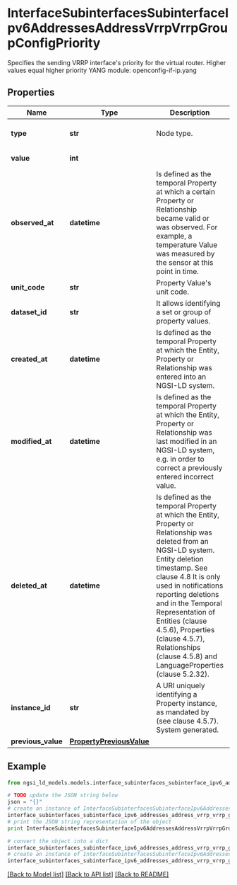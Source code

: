 # InterfaceSubinterfacesSubinterfaceIpv6AddressesAddressVrrpVrrpGroupConfigPriority

Specifies the sending VRRP interface's priority for the virtual router. Higher values equal higher priority  YANG module: openconfig-if-ip.yang 

## Properties

Name | Type | Description | Notes
------------ | ------------- | ------------- | -------------
**type** | **str** | Node type.  | [optional] [default to 'Property']
**value** | **int** |  | [default to 100]
**observed_at** | **datetime** | Is defined as the temporal Property at which a certain Property or Relationship became valid or was observed. For example, a temperature Value was measured by the sensor at this point in time.  | [optional] 
**unit_code** | **str** | Property Value&#39;s unit code.  | [optional] 
**dataset_id** | **str** | It allows identifying a set or group of property values.  | [optional] 
**created_at** | **datetime** | Is defined as the temporal Property at which the Entity, Property or Relationship was entered into an NGSI-LD system.  | [optional] [readonly] 
**modified_at** | **datetime** | Is defined as the temporal Property at which the Entity, Property or Relationship was last modified in an NGSI-LD system, e.g. in order to correct a previously entered incorrect value.  | [optional] [readonly] 
**deleted_at** | **datetime** | Is defined as the temporal Property at which the Entity, Property or Relationship was deleted from an NGSI-LD system.  Entity deletion timestamp. See clause 4.8 It is only used in notifications reporting deletions and in the Temporal Representation of Entities (clause 4.5.6), Properties (clause 4.5.7), Relationships (clause 4.5.8) and LanguageProperties (clause 5.2.32).  | [optional] [readonly] 
**instance_id** | **str** | A URI uniquely identifying a Property instance, as mandated by (see clause 4.5.7). System generated.  | [optional] [readonly] 
**previous_value** | [**PropertyPreviousValue**](PropertyPreviousValue.md) |  | [optional] 

## Example

```python
from ngsi_ld_models.models.interface_subinterfaces_subinterface_ipv6_addresses_address_vrrp_vrrp_group_config_priority import InterfaceSubinterfacesSubinterfaceIpv6AddressesAddressVrrpVrrpGroupConfigPriority

# TODO update the JSON string below
json = "{}"
# create an instance of InterfaceSubinterfacesSubinterfaceIpv6AddressesAddressVrrpVrrpGroupConfigPriority from a JSON string
interface_subinterfaces_subinterface_ipv6_addresses_address_vrrp_vrrp_group_config_priority_instance = InterfaceSubinterfacesSubinterfaceIpv6AddressesAddressVrrpVrrpGroupConfigPriority.from_json(json)
# print the JSON string representation of the object
print InterfaceSubinterfacesSubinterfaceIpv6AddressesAddressVrrpVrrpGroupConfigPriority.to_json()

# convert the object into a dict
interface_subinterfaces_subinterface_ipv6_addresses_address_vrrp_vrrp_group_config_priority_dict = interface_subinterfaces_subinterface_ipv6_addresses_address_vrrp_vrrp_group_config_priority_instance.to_dict()
# create an instance of InterfaceSubinterfacesSubinterfaceIpv6AddressesAddressVrrpVrrpGroupConfigPriority from a dict
interface_subinterfaces_subinterface_ipv6_addresses_address_vrrp_vrrp_group_config_priority_form_dict = interface_subinterfaces_subinterface_ipv6_addresses_address_vrrp_vrrp_group_config_priority.from_dict(interface_subinterfaces_subinterface_ipv6_addresses_address_vrrp_vrrp_group_config_priority_dict)
```
[[Back to Model list]](../README.md#documentation-for-models) [[Back to API list]](../README.md#documentation-for-api-endpoints) [[Back to README]](../README.md)


